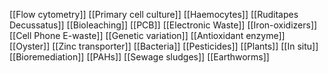 [[Flow cytometry]]
[[Primary cell culture]]
[[Haemocytes]]
[[Ruditapes Decussatus]]
[[Bioleaching]]
[[PCB]]
[[Electronic Waste]]
[[Iron-oxidizers]]
[[Cell Phone E-waste]]
[[Genetic variation]]
[[Antioxidant enzyme]]
[[Oyster]]
[[Zinc transporter]]
[[Bacteria]]
[[Pesticides]]
[[Plants]]
[[In situ]]
[[Bioremediation]]
[[PAHs]]
[[Sewage sludges]]
[[Earthworms]]
